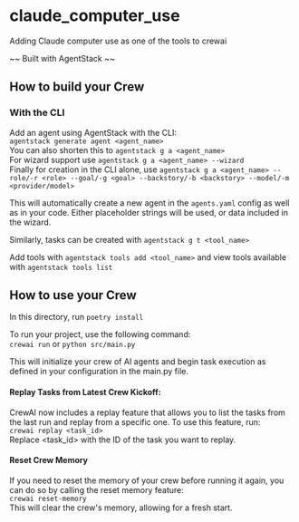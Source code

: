 # claude_computer_use
Adding Claude computer use as one of the tools to crewai

~~ Built with AgentStack ~~

## How to build your Crew
### With the CLI
Add an agent using AgentStack with the CLI:  
`agentstack generate agent <agent_name>`  
You can also shorten this to `agentstack g a <agent_name>`  
For wizard support use `agentstack g a <agent_name> --wizard`  
Finally for creation in the CLI alone, use `agentstack g a <agent_name> --role/-r <role> --goal/-g <goal> --backstory/-b <backstory> --model/-m <provider/model>`

This will automatically create a new agent in the `agents.yaml` config as well as in your code. Either placeholder strings will be used, or data included in the wizard.

Similarly, tasks can be created with `agentstack g t <tool_name>`

Add tools with `agentstack tools add <tool_name>` and view tools available with `agentstack tools list`

## How to use your Crew
In this directory, run `poetry install`  

To run your project, use the following command:  
`crewai run` or `python src/main.py`

This will initialize your crew of AI agents and begin task execution as defined in your configuration in the main.py file.

#### Replay Tasks from Latest Crew Kickoff:

CrewAI now includes a replay feature that allows you to list the tasks from the last run and replay from a specific one. To use this feature, run:  
`crewai replay <task_id>`  
Replace <task_id> with the ID of the task you want to replay.

#### Reset Crew Memory
If you need to reset the memory of your crew before running it again, you can do so by calling the reset memory feature:  
`crewai reset-memory`  
This will clear the crew's memory, allowing for a fresh start.

